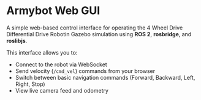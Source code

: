 # Armybot Web GUI 

A simple web-based control interface for operating the 4 Wheel Drive Differential Drive Robotin Gazebo simulation using **ROS 2**, **rosbridge**, and **roslibjs**.

This interface allows you to:
- Connect to the robot via WebSocket
- Send velocity (`/cmd_vel`) commands from your browser
- Switch between basic navigation commands (Forward, Backward, Left, Right, Stop)
- View live camera feed and odometry 

